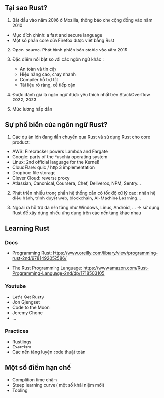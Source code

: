 ## Tại sao Rust? 

1. Bắt đầu vào năm 2006 ở  Mozilla, thông báo cho cộng đồng vào năm 2010

+ Mục đích chính: a fast and secure language
+ Một số phần core của Firefox được viết bằng Rust 

2. Open-source. Phát hành phiên bản stable vào năm 2015 

3. Đặc điểm nổi bật so với các ngôn ngữ khác : 
    + An toàn và tin cậy
    + Hiệu năng cao, chạy nhanh 
    + Compiler hỗ trợ tốt 
    + Tài liệu rõ ràng, dễ tiếp cận 
4. Được đánh giá là ngôn ngữ được yêu thích nhất trên StackOverflow 2022, 2023 

5. Mức lương hấp dẫn 

## Sự phổ biến của ngôn ngữ Rust?
1. Các dự án lớn đang dần chuyển qua Rust và sử dụng Rust cho core product:

+ AWS: Firecracker powers Lambda and Fargate
+ Google: parts of the Fuschia operating system
+ Linux: 2nd official language for the Kernel!
+ CloudFlare: quic / http 3 implementation
+ Dropbox: file storage
+ Clever Cloud: reverse proxy
+ Atlassian, Canonical, Coursera, Chef, Deliveroo, NPM, Sentry…

2. Phát triển nhiều trong phần hệ thống cần có tốc độ xử lý cao: nhân hệ điều hành, trình duyệt web, blockchain, AI-Machine Learning...

3. Ngoài ra hỗ trợ đa nền tảng như Windows, Linux, Android, ... -> sử dụng Rust để xây dựng nhiều ứng dụng trên các nền tảng khác nhau 

## Learning Rust

### Docs
+ Programming Rust: https://www.oreilly.com/library/view/programming-rust-2nd/9781492052586/

+ The Rust Programming Language: https://www.amazon.com/Rust-Programming-Language-2nd/dp/1718503105

### Youtube
+ Let's Get Rusty
+ Jon Gjengset
+ Code to the Moon
+ Jeremy Chone
+ ... 

### Practices 

+ Rustlings
+ Exercism
+ Các nền tảng luyện code thuật toán 


## Một số điểm hạn chế
+ Complition time chậm 
+ Steep learning curve ( một số khái niệm mới)
+ Tooling 

